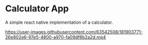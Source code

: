 # Calculator App 

A simple react native implementation of a calculator. 

https://user-images.githubusercontent.com/63542508/181903771-26e802e6-97e5-4800-a970-fa09df8b2a2d.mp4

